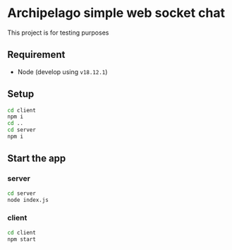 # Archipelago simple web socket chat
This project is for testing purposes

## Requirement
- Node (develop using `v18.12.1`)


## Setup
```sh
cd client
npm i
cd ..
cd server
npm i
```

## Start the app
### server
```sh
cd server
node index.js
```

### client
```sh
cd client
npm start
```